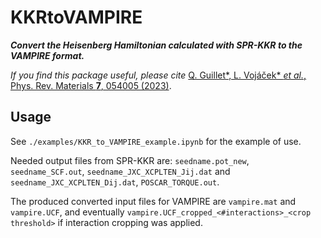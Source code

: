 # KKRtoVAMPIRE

**_Convert the Heisenberg Hamiltonian calculated with SPR-KKR to the VAMPIRE format._**

_If you find this package useful, please cite_ [Q. Guillet*, L. Vojáček* _et al._, Phys. Rev. Materials **7**, 054005 (2023)](https://journals.aps.org/prmaterials/abstract/10.1103/PhysRevMaterials.7.054005).

## Usage

See `./examples/KKR_to_VAMPIRE_example.ipynb` for the example of use.

Needed output files from SPR-KKR are: `seedname.pot_new`, `seedname_SCF.out`, `seedname_JXC_XCPLTEN_Jij.dat` and `seedname_JXC_XCPLTEN_Dij.dat`, `POSCAR_TORQUE.out`.

The produced converted input files for VAMPIRE are `vampire.mat` and `vampire.UCF`, and eventually `vampire.UCF_cropped_<#interactions>_<crop threshold>` if interaction cropping was applied. 
